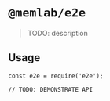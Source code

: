 # `@memlab/e2e`

> TODO: description

## Usage

```
const e2e = require('e2e');

// TODO: DEMONSTRATE API
```
